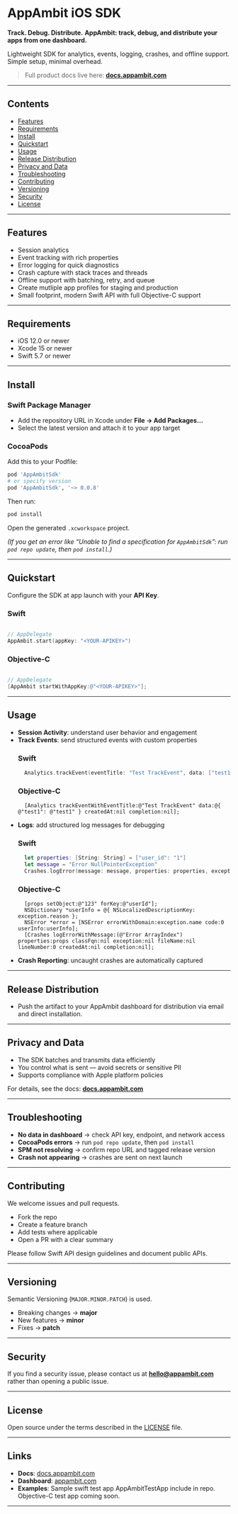# AppAmbit iOS SDK

**Track. Debug. Distribute.**
**AppAmbit: track, debug, and distribute your apps from one dashboard.**

Lightweight SDK for analytics, events, logging, crashes, and offline support. Simple setup, minimal overhead.

> Full product docs live here: **[docs.appambit.com](https://docs.appambit.com)**

---

## Contents

* [Features](#features)
* [Requirements](#requirements)
* [Install](#install)
* [Quickstart](#quickstart)
* [Usage](#usage)
* [Release Distribution](#release-distribution)
* [Privacy and Data](#privacy-and-data)
* [Troubleshooting](#troubleshooting)
* [Contributing](#contributing)
* [Versioning](#versioning)
* [Security](#security)
* [License](#license)

---

## Features

* Session analytics
* Event tracking with rich properties
* Error logging for quick diagnostics 
* Crash capture with stack traces and threads
* Offline support with batching, retry, and queue
* Create mutliple app profiles for staging and production
* Small footprint, modern Swift API with full Objective-C support

---

## Requirements

* iOS 12.0 or newer
* Xcode 15 or newer
* Swift 5.7 or newer

---

## Install

### Swift Package Manager

* Add the repository URL in Xcode under **File → Add Packages…**
* Select the latest version and attach it to your app target

### CocoaPods

Add this to your Podfile:

```ruby
pod 'AppAmbitSdk'
# or specify version
pod 'AppAmbitSdk', '~> 0.0.8'
```

Then run:

```bash
pod install
```

Open the generated `.xcworkspace` project.

*(If you get an error like “Unable to find a specification for `AppAmbitSdk`”: run `pod repo update`, then `pod install`.)*

---

## Quickstart

Configure the SDK at app launch with your **API Key**.

### Swift

```swift

// AppDelegate
AppAmbit.start(appKey: "<YOUR-APIKEY>")
```

### Objective-C

```objective-c

// AppDelegate
[AppAmbit startWithAppKey:@"<YOUR-APIKEY>"];
```
---

## Usage

* **Session Activity**: understand user behavior and engagement
* **Track Events**: send structured events with custom properties
  ### Swift
  ```swift
    Analytics.trackEvent(eventTitle: "Test TrackEvent", data: ["test1":"test1"])
  ```
  ### Objective-C
  ```objetive-c
    [Analytics trackEventWithEventTitle:@"Test TrackEvent" data:@{ @"test1": @"test1" } createdAt:nil completion:nil];
  ```
* **Logs**: add structured log messages for debugging
  ### Swift
  ```swift
    let properties: [String: String] = ["user_id": "1"]
    let message = "Error NullPointerException"
    Crashes.logError(message: message, properties: properties, exception: error)
  ```
  ### Objective-C
  ```objetive-c
    [props setObject:@"123" forKey:@"userId"];
    NSDictionary *userInfo = @{ NSLocalizedDescriptionKey: exception.reason };
    NSError *error = [NSError errorWithDomain:exception.name code:0 userInfo:userInfo];
    [Crashes logErrorWithMessage:(@"Error ArrayIndex") properties:props classFqn:nil exception:nil fileName:nil lineNumber:0 createdAt:nil completion:nil];
  ```
* **Crash Reporting**: uncaught crashes are automatically captured

---

## Release Distribution

* Push the artifact to your AppAmbit dashboard for distribution via email and direct installation.

---

## Privacy and Data

* The SDK batches and transmits data efficiently
* You control what is sent — avoid secrets or sensitive PII
* Supports compliance with Apple platform policies

For details, see the docs: **[docs.appambit.com](https://docs.appambit.com)**

---

## Troubleshooting

* **No data in dashboard** → check API key, endpoint, and network access
* **CocoaPods errors** → run `pod repo update`, then `pod install`
* **SPM not resolving** → confirm repo URL and tagged release version
* **Crash not appearing** → crashes are sent on next launch

---

## Contributing

We welcome issues and pull requests.

* Fork the repo
* Create a feature branch
* Add tests where applicable
* Open a PR with a clear summary

Please follow Swift API design guidelines and document public APIs.

---

## Versioning

Semantic Versioning (`MAJOR.MINOR.PATCH`) is used.

* Breaking changes → **major**
* New features → **minor**
* Fixes → **patch**

---

## Security

If you find a security issue, please contact us at **[hello@appambit.com](mailto:hello@appambit.com)** rather than opening a public issue.

---

## License

Open source under the terms described in the [LICENSE](./LICENSE) file.

---

## Links

* **Docs**: [docs.appambit.com](https://docs.appambit.com)
* **Dashboard**: [appambit.com](https://appambit.com)
* **Examples**: Sample swift test app AppAmbitTestApp include in repo. Objective-C test app coming soon. 

---

